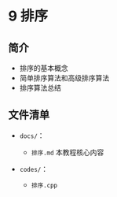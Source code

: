 # 9 排序

## 简介
- 排序的基本概念
- 简单排序算法和高级排序算法
- 排序算法总结

## 文件清单
- <code>docs/</code>：
  - `排序.md`  本教程核心内容

- <code>codes/</code>：
  -  `排序.cpp` 